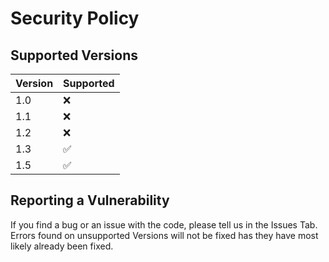 # Security Policy

## Supported Versions

| Version | Supported          |
| ------- | ------------------ |
| 1.0   | :x: |
| 1.1   | :x: |
| 1.2   | :x: |
| 1.3   | :white_check_mark: |
| 1.5  | :white_check_mark: |

## Reporting a Vulnerability

If you find a bug or an issue with the code, please tell us in the Issues Tab. Errors found on unsupported Versions will not be fixed has they have most likely already been fixed.
